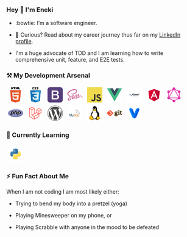 ### Hey 👋 I'm Eneki

<!--
**cyborgEneki/cyborgEneki** is a ✨ _special_ ✨ repository because its `README.md` (this file) appears on your GitHub profile.

- 👯 I’m looking to collaborate on ...
- 🤔 I’m looking for help with ...
- 💬 Ask me about ...
- 📫 How to reach me: ...
- 😄 Pronouns: ...
-->

- :bowtie: I’m a software engineer.

- 🤔 Curious? Read about my career journey thus far on my [LinkedIn profile](https://linkedin.com/in/eneki).

- I'm a huge advocate of TDD and I am learning how to write comprehensive unit, feature, and E2E tests.

<h3><g-emoji class="g-emoji" alias="hammer_and_pick" fallback-src="https://github.githubassets.com/images/icons/emoji/unicode/2692.png">⚒</g-emoji> My Development Arsenal</h3>
<span>
  <img src="https://raw.githubusercontent.com/github/explore/80688e429a7d4ef2fca1e82350fe8e3517d3494d/topics/html/html.png" alt="HTML" height="40" style="vertical-align:top; margin:4px">
  <img src="https://raw.githubusercontent.com/github/explore/80688e429a7d4ef2fca1e82350fe8e3517d3494d/topics/css/css.png" alt="CSS" height="40" style="vertical-align:top; margin:4px">
  <img src="https://raw.githubusercontent.com/github/explore/80688e429a7d4ef2fca1e82350fe8e3517d3494d/topics/bootstrap/bootstrap.png" alt="bootstrap" height="40" style="vertical-align:top; margin:4px">
  <img src="https://raw.githubusercontent.com/github/explore/80688e429a7d4ef2fca1e82350fe8e3517d3494d/topics/sass/sass.png" alt="Sass" height="40" style="vertical-align:top; margin:4px">
 <img src="https://raw.githubusercontent.com/github/explore/80688e429a7d4ef2fca1e82350fe8e3517d3494d/topics/javascript/javascript.png" alt="Javascript" height="40" style="vertical-align:top; margin:4px"> 
 <img src="https://raw.githubusercontent.com/github/explore/80688e429a7d4ef2fca1e82350fe8e3517d3494d/topics/vue/vue.png" alt="Vue.js" height="40" style="vertical-align:top; margin:4px"> 
  <img src="https://raw.githubusercontent.com/github/explore/80688e429a7d4ef2fca1e82350fe8e3517d3494d/topics/jquery/jquery.png" alt="Jquery" height="40" style="vertical-align:top; margin:4px"> 
  <img src="https://raw.githubusercontent.com/github/explore/80688e429a7d4ef2fca1e82350fe8e3517d3494d/topics/angular/angular.png" alt="Angular" height="40" style="vertical-align:top; margin:4px"> 
<img src="https://raw.githubusercontent.com/github/explore/80688e429a7d4ef2fca1e82350fe8e3517d3494d/topics/graphql/graphql.png" alt="GraphQL" height="40" style="vertical-align:top; margin:4px"> 
  <img src="https://raw.githubusercontent.com/github/explore/80688e429a7d4ef2fca1e82350fe8e3517d3494d/topics/php/php.png" alt="PHP" height="40" style="vertical-align:top; margin:4px"> 
  <img src="https://raw.githubusercontent.com/github/explore/80688e429a7d4ef2fca1e82350fe8e3517d3494d/topics/laravel/laravel.png" alt="Laravel" height="40" style="vertical-align:top; margin:4px"> 
  <img src="https://raw.githubusercontent.com/github/explore/80688e429a7d4ef2fca1e82350fe8e3517d3494d/topics/wordpress/wordpress.png" alt="Wordpress" height="40" style="vertical-align:top; margin:4px"> 
  <img src="https://raw.githubusercontent.com/github/explore/80688e429a7d4ef2fca1e82350fe8e3517d3494d/topics/mysql/mysql.png" alt="mysql" height="40" style="vertical-align:top; margin:4px">
  <img src="https://raw.githubusercontent.com/github/explore/80688e429a7d4ef2fca1e82350fe8e3517d3494d/topics/linux/linux.png" alt="Linux" height="40" style="vertical-align:top; margin:4px"> 
  <img src="https://raw.githubusercontent.com/github/explore/80688e429a7d4ef2fca1e82350fe8e3517d3494d/topics/git/git.png" alt="Git" height="40" style="vertical-align:top; margin:4px">
  <img src="https://raw.githubusercontent.com/github/explore/80688e429a7d4ef2fca1e82350fe8e3517d3494d/topics/vagrant/vagrant.png" alt="Vagrant" height="40" style="vertical-align:top; margin:4px">
  
</span>

<h3>🌱 Currently Learning </h3>
<span>
<img src="https://raw.githubusercontent.com/github/explore/80688e429a7d4ef2fca1e82350fe8e3517d3494d/topics/python/python.png" alt="Python" height="40" style="vertical-align:top; margin:4px"> 
</span>

<h3>⚡ Fun Fact About Me</h3>
When I am not coding I am most likely either:

- Trying to bend my body into a pretzel (yoga)

- Playing Minesweeper on my phone, or 

- Playing Scrabble with anyone in the mood to be defeated
